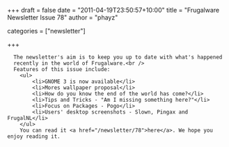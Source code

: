 
+++
draft = false
date = "2011-04-19T23:50:57+10:00"
title = "Frugalware Newsletter Issue 78"
author = "phayz"

categories = ["newsletter"]

+++

      The newsletter's aim is to keep you up to date with what's happened
      recently in the world of Frugalware.<br />
      Features of this issue include:
        <ul>
            <li>GNOME 3 is now available</li>
            <li>Mores wallpaper proposal</li>
            <li>How do you know the end of the world has come?</li>
            <li>Tips and Tricks - "Am I missing something here?"</li>
            <li>Focus on Packages - Pogo</li>
            <li>Users' desktop screenshots - Slown, Pingax and FrugalNL</li>
        </ul>
        You can read it <a href="/newsletter/78">here</a>. We hope you enjoy reading it.
      
    